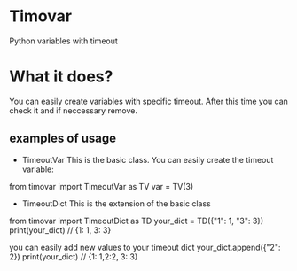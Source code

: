 # Timovar
Python variables with timeout

# What it does?
You can easily create variables with specific timeout. After this time
you can check it and if neccessary remove.

## examples of usage

* TimeoutVar
This is the basic class. You can easily create the timeout variable:

from timovar import TimeoutVar as TV
var = TV(3)

* TimeoutDict
This is the extension of the basic class

from timovar import TimeoutDict as TD
your_dict = TD({"1": 1, "3": 3})
print(your_dict) // {1: 1, 3: 3}

you can easily add new values to your timeout dict
your_dict.append({"2": 2})
print(your_dict) // {1: 1,2:2, 3: 3}
